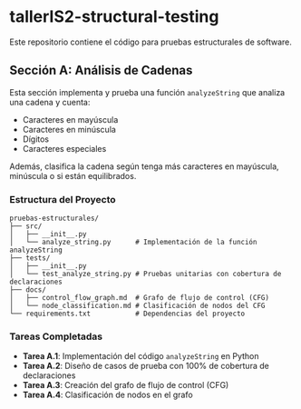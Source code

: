 # tallerIS2-structural-testing

Este repositorio contiene el código para pruebas estructurales de software.

## Sección A: Análisis de Cadenas

Esta sección implementa y prueba una función `analyzeString` que analiza una cadena y cuenta:
- Caracteres en mayúscula
- Caracteres en minúscula
- Dígitos
- Caracteres especiales

Además, clasifica la cadena según tenga más caracteres en mayúscula, minúscula o si están equilibrados.

### Estructura del Proyecto

```
pruebas-estructurales/
├── src/
│   ├── __init__.py
│   └── analyze_string.py      # Implementación de la función analyzeString
├── tests/
│   ├── __init__.py
│   └── test_analyze_string.py # Pruebas unitarias con cobertura de declaraciones
├── docs/
│   ├── control_flow_graph.md  # Grafo de flujo de control (CFG)
│   └── node_classification.md # Clasificación de nodos del CFG
└── requirements.txt           # Dependencias del proyecto
```

### Tareas Completadas

- **Tarea A.1**: Implementación del código `analyzeString` en Python
- **Tarea A.2**: Diseño de casos de prueba con 100% de cobertura de declaraciones
- **Tarea A.3**: Creación del grafo de flujo de control (CFG)
- **Tarea A.4**: Clasificación de nodos en el grafo